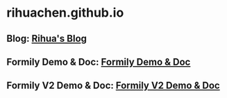 # rihuachen.github.io

## Blog: [Rihua's Blog](https://rihuachen.github.io/blog)
## Formily Demo & Doc: [Formily Demo & Doc](https://rihuachen.github.io/formily-doc)
## Formily V2 Demo & Doc: [Formily V2 Demo & Doc](https://rihuachen.github.io/docs)
